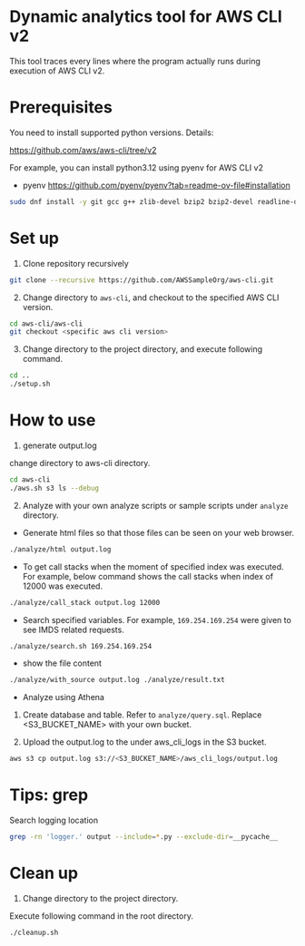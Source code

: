 # Dynamic analytics tool for AWS CLI v2

This tool traces every lines where the program actually runs during execution of AWS CLI v2.

# Prerequisites

You need to install supported python versions.
Details:

https://github.com/aws/aws-cli/tree/v2


For example, you can install python3.12 using pyenv for AWS CLI v2
- pyenv
  https://github.com/pyenv/pyenv?tab=readme-ov-file#installation

```sh
sudo dnf install -y git gcc g++ zlib-devel bzip2 bzip2-devel readline-devel sqlite sqlite-devel openssl-devel tk-devel libffi-devel
```

# Set up

1. Clone repository recursively

```sh
git clone --recursive https://github.com/AWSSampleOrg/aws-cli.git
```

2. Change directory to `aws-cli`, and checkout to the specified AWS CLI version.

```sh
cd aws-cli/aws-cli
git checkout <specific aws cli version>
```

3. Change directory to the project directory, and execute following command.

```sh
cd ..
./setup.sh
```

# How to use


1. generate output.log

change directory to aws-cli directory.

```sh
cd aws-cli
./aws.sh s3 ls --debug
```

2. Analyze with your own analyze scripts or sample scripts under `analyze` directory.

- Generate html files so that those files can be seen on your web browser.

```sh
./analyze/html output.log
```

- To get call stacks when the moment of specified index was executed. For example, below command shows the call stacks when index of 12000 was executed.

```sh
./analyze/call_stack output.log 12000
```

- Search specified variables. For example, `169.254.169.254` were given to see IMDS related requests.

```sh
./analyze/search.sh 169.254.169.254
```

- show the file content

```sh
./analyze/with_source output.log ./analyze/result.txt
```

- Analyze using Athena


1. Create database and table. Refer to `analyze/query.sql`.
   Replace <S3_BUCKET_NAME> with your own bucket.

2. Upload the output.log to the under aws_cli_logs in the S3 bucket.

```sh
aws s3 cp output.log s3://<S3_BUCKET_NAME>/aws_cli_logs/output.log
```

# Tips: grep

Search logging location

```sh
grep -rn 'logger.' output --include=*.py --exclude-dir=__pycache__
```

# Clean up

1. Change directory to the project directory.

Execute following command in the root directory.

```sh
./cleanup.sh
```
